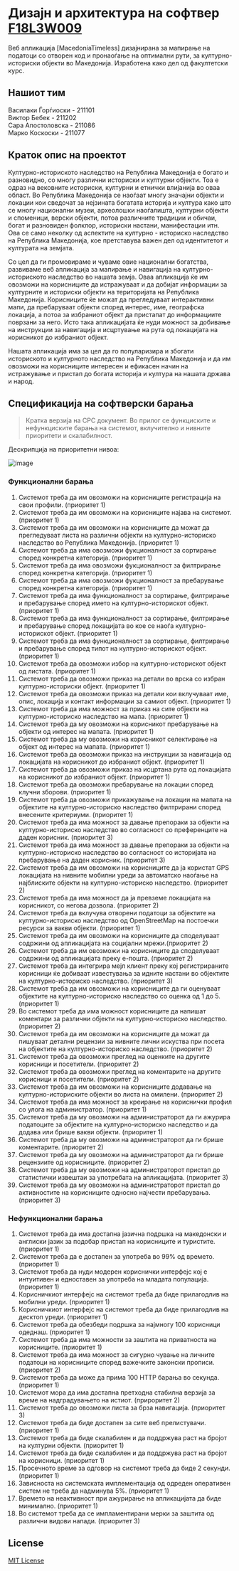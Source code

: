 # Дизајн и архитектура на софтвер [F18L3W009](https://finki.ukim.mk/mk/subject/%D0%B4%D0%B8%D0%B7%D0%B0%D1%98%D0%BD-%D0%B8-%D0%B0%D1%80%D1%85%D0%B8%D1%82%D0%B5%D0%BA%D1%82%D1%83%D1%80%D0%B0-%D0%BD%D0%B0-%D1%81%D0%BE%D1%84%D1%82%D0%B2%D0%B5%D1%80)
Веб апликација [MacedoniaTimeless] дизајнирана за мапирање на податоци со отворен код и пронаоѓање на оптимални рути, за културно-историски објекти во Македонија. Изработена како дел од факултетски курс.

## Нашиот тим
Василаки Ѓорѓиоски - 211101 <br />
Виктор Бебек - 211202 <br />
Сара Апостоловска - 211086<br />
Марко Коскоски - 211077<br />

## Краток опис на проектот
Културно-историското наследство на Република Македонија е богато и разновидно, со многу различни историски и културни објекти. Тоа е одраз на вековните историски, културни и етнички влијанија во оваа област. Во Република Македонија се наоѓаат многу значајни објекти и локации кои сведочат за нејзината богатата историја и култура како што се многу национални музеи, археолошки наоѓалишта, културни објекти и споменици,  верски објекти, потоа различните традиции и обичаи, богат и разновиден фолклор, историски настани, манифестации итн. Ова се само неколку од аспектите на културно - историско наследство на Република Македонија, кое претставува важен дел од идентитетот и културата на земјата.

Со цел да ги промовираме и чуваме овие национални богатства, развиваме веб апликација за мапирање и навигација на културно-историското наследство во нашата земја. Оваа апликација ќе им овозможи на корисниците да истражуваат и да добијат информации за културните и историски објекти на територијата на Република Македонија. Корисниците ќе можат да прегледуваат интерактивни мапи, да пребаруваат објекти според интерес, име, географска локација, а потоа за избраниот објект да пристапат до информациите поврзани за него. Исто така апликацијата ќе нуди можност за добивање на инструкции за навигација и исцртување на рута од локацијата на корисникот до избраниот објект.

Нашата апликација има за цел да го популаризира и збогати историското и културното наследство на Република Македонија и да им овозможи на корисниците интересен и ефикасен начин на истражување и пристап до богата историја и култура на нашата држава и народ.

## Спецификација на софтверски барања
> Кратка верзија на СРС документ.
> Во прилог се функциските и нефункциските барања на системот, вклучително и нивните приоритети и скалабилност.

Дескрипција на приоритетни нивоа:

![image](https://github.com/VasilakiG/DiAnS/assets/102933065/38712e05-70b1-4507-a77d-9556dcd0e528)


### Функционални барања
1.	Системот треба да им овозможи на корисниците регистрација на свои профили. (приоритет 1)
2.	Системот треба да им овозможи на корисниците најава на системот. (приоритет 1)
3.	Системот треба да им овозможи на корисниците да можат да прегледуваат листа на различни објекти на културно-историско наследство во Република Македонија. (приоритет 1)
4.	Системот треба да има овозможи фукционалност за сортирање според конкретна категорија. (приоритет 1) 
5.	Системот треба да има овозможи фукционалност за филтрирање според конкретна категорија. (приоритет 1) 
6.	Системот треба да има овозможи фукционалност за пребарување според конкретна категорија. (приоритет 1) 
7.	Системот треба да има функционалност за сортирање, филтрирање и пребарување според името на културно-историскот објект. (приоритет 1)
8.	Системот треба да има функционалност за сортирање, филтрирање и пребарување според локацијата во кое се наоѓа културно-историскот објект. (приоритет 1)
9.	Системот треба да има функционалност за сортирање, филтрирање и пребарување според типот на културно-историскот објект. (приоритет 1)
10.	Системот треба да овозможи избор на културно-историскот објект од листата. (приоритет 1)
11.	Системот треба да овозможи приказ на детали во врска со избран културно-историски објект. (приоритет 1)
12.	Системот треба да овозможи приказ на детали кои вклучуваат име, опис, локација и контакт информации за самиот објект. (приоритет 1)
13.	Системот треба да има можност за приказ на сите објекти на културно-историско наследство на мапа. (приоритет 1)
14.	Системот треба да му овозможи на корисникот пребарување на објекти од интерес на мапата. (приоритет 1)
15.	Системот треба да му овозможи на корисникот селектирање на објект од интерес на мапата. (приоритет 1)
16.	Системот треба да овозможи приказ на инструкции за навигација од локацијата на корисникот до избраниот објект. (приоритет 1)
17.	Системот треба да овозможи приказ на исцртана рута од локацијата на корисникот до избраниот објект. (приоритет 1)
18.	Системот треба да овозможи пребарување на локации според клучни зборови. (приоритет 1)
19.	Системот треба да овозможи прикажување на локации на мапата на објектите на културно-историско наследство филтрирани според внесените критериуми. (приоритет 1)
20.	Системот треба да има можност за давање препораки за објекти на културно-историско наследство во согласност со преференците на даден корисник. (приоритет 3)
21.	Системот треба да има можност за давање препораки за објекти на културно-историско наследство во согласност со историјата на пребарување на даден корисник. (приоритет 3)
22.	Системот треба да им овозможи на корисниците да ја користат GPS локацијата на нивните мобилни уреди за автоматско наоѓање на најблиските објекти на културно-историско наследство. (приоритет 2)
23.	Системот треба да има можност да ја превземе локацијата на корисникот, со негова дозвола. (приоритет 2)
24.	Системот треба да вклучува отворени податоци за објектите на културно-историско наследство од OpenStreetMap на постоечки ресурси за вакви објекти. (приоритет 1)
25.	Системот треба да им овозможи на корисниците да споделуваат содржини од апликацијата на социјални мрежи.(приоритет 2)
26.	Системот треба да им овозможи на корисниците да споделуваат содржини од апликацијата преку е-пошта. (приоритет 2)
27.	Системот треба да интегрира мејл клиент преку кој регистрираните корисници ќе добиваат известувања за идните настани во објектите на културно-историско наследство. (приоритет 3)
28.	Системот треба да им овозможи на корисниците да ги оценуваат објектите на културно-историско наследство со оценка од 1 до 5. (приоритет 1)
29.	Во системот треба да има можност корисниците  да напишат коментари за различни објекти на културно-историско наследство. (приоритет 2)
30.	Системот треба да им овозможи на корисниците да можат да пишуваат детални рецензии за нивните лични искуства при посета на објектите на културно-историско наследство. (приоритет 2)
31.	Системот треба да овозможи преглед на оценките на другите корисници и посетители. (приоритет 2)
32.	Системот треба да овозможи преглед на коментарите на другите корисници и посетители. (приоритет 2)
33.	Системот треба да им овозможи на корисниците додавање на културно-историските објекти во листа на омилени. (приоритет 2)
34.	Системот треба да има можност за креирање на кориснички профил со улога на администратор. (приоритет 1)
35.	Системот треба да му овозможи на администраторот да ги ажурира податоците за објектите на културно-историско наследство и да додава или брише вакви објекти. (приоритет 1)
36.	Системот треба да му овозможи на администраторот да ги брише коментарите. (приоритет 2)
37.	Системот треба да му овозможи на администраторот да ги брише рецензиите од корисниците. (приоритет 2)
38.	Системот треба да му овозможи на администраторот пристап до статистички извештаи за употребата на апликацијата. (приоритет 3)
39.	Системот треба да му овозможи на администраторот пристап до активностите на корисниците односно најчести пребарувања. (приоритет 3) 

### Нефункционални барања
1.	Системот треба да има достапна јазична подршка на македонски и англиски јазик за подобар пристап на корисниците и туристите. (приоритет 1)
2.	Системот треба да е достапен за употреба во 99% од времето. (приоритет 1)
3.	Системот треба да нуди модерен кориснички интерфејс кој е интуитивен и едноставен за употреба на младата популација. (приоритет 1)
4.	Корисничкиот интерфејс на системот треба да биде прилагодлив на мобилни уреди. (приоритет 1)
5.	Корисничкиот интерфејс на системот треба да биде прилагодлив на десктоп уреди. (приоритет 1)
6.	Системот треба да обезбеди подршка за најмногу 100 корисници одеднаш. (приоритет 1)
7.	Системот треба да има можности за заштита на приватноста на корисниците. (приоритет 1)
8.	Системот треба да има можност за сигурно чување на личните податоци на корисниците според важечките законски прописи. (приоритет 2)
9.	Системот треба да може да прима 100 HTTP барања во секунда. (приоритет 1)
10.	Системот мора да има достапна претходна стабилна верзија за време на надградувањето на истиот. (прироритет 2)
11.	Системот треба до овозможи листа за брза навигација. (приоритет 3)
12.	Системот треба да биде достапен за сите веб прелистувачи. (приоритет 1)
13.	Системот треба да биде скалабилен и да поддржува раст на бројот на културни објекти. (приоритет 1)
14.	Системот треба да биде скалабилен и да поддржува раст на бројот на корисници. (приоритет 1)
15.	Просечното време за одговор на системот треба да биде 2 секунди. (приоритет 1)
16.	Зависноста на системската имплементација од одреден оперативен систем не треба да надминува 5%. (приоритет 1)
17.	Времето на неактивност при ажурирање на апликацијата да биде минимално. (приоритет 1)
18.	Во системот треба да се импламентирани мерки за заштита од различни видови напади. (приоритет 3)


## License
[MIT License](LICENSE)
